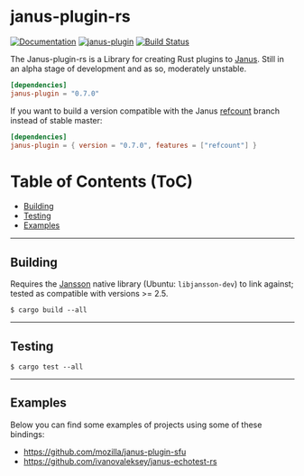 # janus-plugin-rs

[![Documentation](https://docs.rs/janus-plugin/badge.svg)](https://docs.rs/janus-plugin/)
[![janus-plugin](https://img.shields.io/crates/v/janus-plugin.svg)](https://crates.io/crates/janus-plugin)
[![Build Status](https://travis-ci.org/mozilla/janus-plugin-rs.svg?branch=master)](https://travis-ci.org/mozilla/janus-plugin-rs)

The Janus-plugin-rs is a Library for creating Rust plugins to [Janus](https://janus.conf.meetecho.com/). Still in an alpha stage of development and as so, moderately unstable.

``` toml
[dependencies]
janus-plugin = "0.7.0"
```

If you want to build a version compatible with the Janus [refcount](https://github.com/meetecho/janus-gateway/tree/refcount) branch instead of stable master:

``` toml
[dependencies]
janus-plugin = { version = "0.7.0", features = ["refcount"] }
```

Table of Contents (ToC)
=======================

* [Building](#building)
* [Testing](#testing)
* [Examples](#examples)

---

## Building

Requires the [Jansson](http://www.digip.org/jansson/) native library (Ubuntu: `libjansson-dev`) to link against; tested as compatible with versions >= 2.5.

```
$ cargo build --all
```

---

## Testing

```
$ cargo test --all
```

---

## Examples

Below you can find some examples of projects using some of these bindings:

* https://github.com/mozilla/janus-plugin-sfu
* https://github.com/ivanovaleksey/janus-echotest-rs

